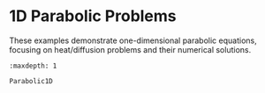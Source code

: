 # 1D Parabolic Problems

These examples demonstrate one-dimensional parabolic equations, focusing on heat/diffusion problems and their numerical solutions.

```{toctree}
:maxdepth: 1

Parabolic1D
``` 
